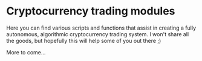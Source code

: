 # Cryptocurrency trading modules

Here you can find various scripts and functions that assist in creating a fully autonomous, algorithmic cryptocurrency trading system. I won't share all the goods, but hopefully this will help some of you out there ;)

More to come...
